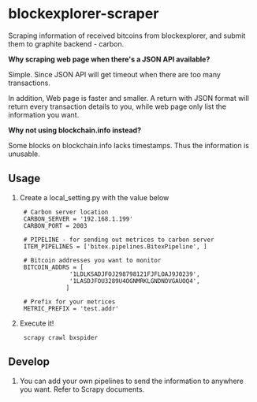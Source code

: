 blockexplorer-scraper
=====================

Scraping information of received bitcoins from blockexplorer, and submit them to graphite backend - carbon.

**Why scraping web page when there's a JSON API available?**

Simple. Since JSON API will get timeout when there are too many transactions.

In addition, Web page is faster and smaller. A return with JSON format will return every transaction details to you, while web page only list the information you want.

**Why not using blockchain.info instead?**

Some blocks on blockchain.info lacks timestamps. Thus the information is unusable.

Usage
-----

1. Create a local_setting.py with the value below

        # Carbon server location
        CARBON_SERVER = '192.168.1.199'
        CARBON_PORT = 2003
    
        # PIPELINE - for sending out metrices to carbon server
        ITEM_PIPELINES = ['bitex.pipelines.BitexPipeline', ]

        # Bitcoin addresses you want to monitor
        BITCOIN_ADDRS = [
                     '1LDLKSADJFOJ298798121FJFLOAJ9J0239',
                     '1LASDJFOU3289U4OGNMRKLGNDNOVGAUOQ4',
                    ]

        # Prefix for your metrices
        METRIC_PREFIX = 'test.addr'
    
2. Execute it!

        scrapy crawl bxspider
    
Develop
-------

1. You can add your own pipelines to send the information to anywhere you want. Refer to Scrapy documents.
